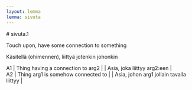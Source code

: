 ```yaml
---
layout: lemma
lemma: sivuta
---
```


<div class="sense">
# <span class="sensename">sivuta.1</span>

<span class="description">Touch upon, have some connection to something</span>

<span class="description">Käsitellä (ohimennen), liittyä jotenkin johonkin</span>

A1 | Thing having a connection to arg2 |   | Asia, joka liittyy arg2:een |  
A2 | Thing arg1 is somehow connected to |   | Asia, johon arg1 jollain tavalla liittyy |  

</div>

